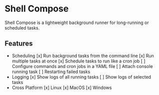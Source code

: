 # Shell Compose

Shell Compose is a lightweight background runner for long-running or scheduled tasks.

## Features

* Scheduling
  [x] Run background tasks from the command line
  [x] Run multiple tasks at once
  [x] Schedule tasks to run like a cron job
  [ ] Configure commands and cron jobs in a YAML file
  [ ] Attach console running task
  [ ] Restarting failed tasks
* Logging
  [x] Show logs of all running tasks
  [ ] Show logs of selected tasks
* Cross Platform
  [x] Linux
  [x] MacOS
  [x] Windows
